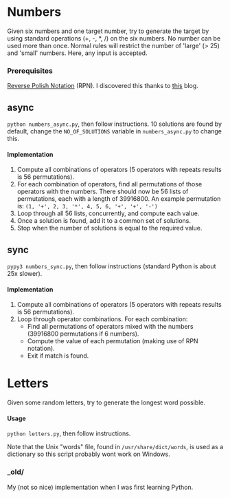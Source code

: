 # Numbers

Given six numbers and one target number, try to generate the target by using standard operations (+, -, *, /) on the six numbers. No number can be used more than once.
Normal rules will restrict the number of 'large' (> 25) and 'small' numbers. Here, any input is accepted.

### Prerequisites

[Reverse Polish Notation](https://en.wikipedia.org/wiki/Reverse_Polish_notation) (RPN). I discovered this thanks
to [this](http://www.datagenetics.com/blog/august32014/index.html) blog.

## async

`python numbers_async.py`, then follow instructions. 10 solutions are found by default, change the `NO_OF_SOLUTIONS` variable
in `numbers_async.py` to change this.

#### Implementation

1. Compute all combinations of operators (5 operators with repeats results is 56 permutations).
2. For each combination of operators, find all permutations of those operators with the numbers. There should now be
56 lists of permutations, each with a length of 39916800. An example permutation is: 
`(1, '+', 2, 3, '*', 4, 5, 6, '+', '+', '-')`
3. Loop through all 56 lists, concurrently, and compute each value.
4. Once a solution is found, add it to a common set of solutions.
5. Stop when the number of solutions is equal to the required value.

## sync

`pypy3 numbers_sync.py`, then follow instructions (standard Python is about 25x slower).

#### Implementation

1. Compute all combinations of operators (5 operators with repeats results is 56 permutations).
2. Loop through operator combinations. For each combination:
    - Find all permutations of operators mixed with the numbers (39916800 permutations if 6 numbers).
    - Compute the value of each permutation (making use of RPN notation).
    - Exit if match is found.

# Letters

Given some random letters, try to generate the longest word possible.

#### Usage
`python letters.py`, then follow instructions. 

Note that the Unix "words" file, found in `/usr/share/dict/words`, is used as a dictionary so this script probably wont work on Windows.

### _old/

My (not so nice) implementation when I was first learning Python. 
